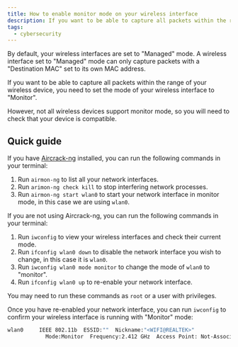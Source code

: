 ```yaml
---
title: How to enable monitor mode on your wireless interface
description: If you want to be able to capture all packets within the range of your wireless device, you need to enable "Monitor" mode. Here's a quick guide on how to do that.
tags:
  - cybersecurity
---
```


By default, your wireless interfaces are set to "Managed" mode. A wireless interface set to "Managed" mode can only capture packets with a "Destination MAC" set to its own MAC address.

If you want to be able to capture all packets within the range of your wireless device, you need to set the mode of your wireless interface to "Monitor".

However, not all wireless devices support monitor mode, so you will need to check that your device is compatible.

## Quick guide

If you have [Aircrack-ng](https://aircrack-ng.org/) installed, you can run the following commands in your terminal:

1. Run `airmon-ng` to list all your network interfaces.
2. Run `arimon-ng check kill` to stop interfering network processes.
3. Run `airmon-ng start wlan0` to start your network interface in monitor mode, in this case we are using `wlan0`.

If you are not using Aircrack-ng, you can run the following commands in your terminal:

1. Run `iwconfig` to view your wireless interfaces and check their current mode.
2. Run `ifconfig wlan0 down` to disable the network interface you wish to change, in this case it is `wlan0`.
3. Run `iwconfig wlan0 mode monitor` to change the mode of `wlan0` to "monitor".
4. Run `ifconfig wlan0 up` to re-enable your network interface.

You may need to run these commands as `root` or a user with privileges.

Once you have re-enabled your network interface, you can run `iwconfig` to confirm your wireless interface is running with "Monitor" mode:

```sh
wlan0     IEEE 802.11b  ESSID:""  Nickname:"<WIFI@REALTEK>"
            Mode:Monitor  Frequency:2.412 GHz  Access Point: Not-Associated
```